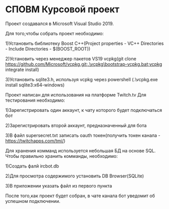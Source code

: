 # СПОВМ Курсовой проект

Проект создавался в Microsoft Visual Studio 2019.

Для того,чтобы собрать проект необходимо:


1)Установить библиотеку Boost C++(Project properties - VC++ Directories - Include Directories - $(BOOST_ROOT))

2)Установить через менеджер пакетов VS19 vcpkg(git clone https://github.com/Microsoft/vcpkg.git;.\vcpkg\bootstrap-vcpkg.bat;vcpkg integrate install)

3)Установить sqlite3.h, используя vcpkg через powershell (.\vcpkg.exe install sqlite3:x64-windows)

Проект написан для использования на платформе Twitch.tv
Для тестирования необходимо:

1)Зарегистрировать один аккаунт, к чату которого будет подключаться бот

2)Зарегистрировать второй аккаунт, предназначенный для бота 

3)В файл supersecret.txt записать oauth токен(получить токен канала - https://twitchapps.com/tmi/)

Для хранения комманд используется небольшая БД на основе SQL.
Чтобы правильно хранить комманды, необходимо:

1)Создать фалй ircbot.db

2)Для просмотра содержимого установить DB Browser(SQLite)

3)В приложении указать файл из первого пункта

После того,как проект будет собран, в чате канала бот уведомит об успешном подключении.

